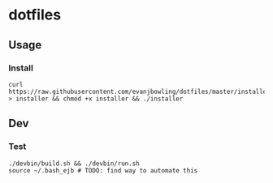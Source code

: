 # dotfiles

## Usage

### Install

```
curl https://raw.githubusercontent.com/evanjbowling/dotfiles/master/installer > installer && chmod +x installer && ./installer
```

## Dev

### Test

```
./devbin/build.sh && ./devbin/run.sh
source ~/.bash_ejb # TODO: find way to automate this
```
